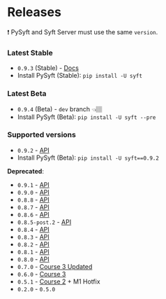 # Releases

:exclamation: PySyft and Syft Server must use the same `version`.

### Latest Stable

- `0.9.3` (Stable) - <a href="https://docs.openmined.org/en/latest/index.html">Docs</a>
- Install PySyft (Stable): `pip install -U syft`

### Latest Beta

- `0.9.4` (Beta) - `dev` branch 👈🏽
- Install PySyft (Beta): `pip install -U syft --pre`

### Supported versions

- `0.9.2` - <a href="https://github.com/OpenMined/PySyft/tree/0.9.2/notebooks/api/">API</a>
- Install PySyft (Beta): `pip install -U syft==0.9.2`

**Deprecated**:

- `0.9.1` - <a href="https://github.com/OpenMined/PySyft/tree/0.9.1/notebooks/api/">API</a>
- `0.9.0` - <a href="https://github.com/OpenMined/PySyft/tree/0.9.0/notebooks/api/">API</a>
- `0.8.8` - <a href="https://github.com/OpenMined/PySyft/tree/0.8.8/notebooks/api/0.8">API</a>
- `0.8.7` - <a href="https://github.com/OpenMined/PySyft/tree/0.8.7/notebooks/api/0.8">API</a>
- `0.8.6` - <a href="https://github.com/OpenMined/PySyft/tree/0.8.6/notebooks/api/0.8">API</a>
- `0.8.5-post.2` - <a href="https://github.com/OpenMined/PySyft/tree/0.8.5-post.2/notebooks/api/0.8">API</a>
- `0.8.4` - <a href="https://github.com/OpenMined/PySyft/tree/0.8.4/notebooks/api/0.8">API</a>
- `0.8.3` - <a href="https://github.com/OpenMined/PySyft/tree/0.8.3/notebooks/api/0.8">API</a>
- `0.8.2` - <a href="https://github.com/OpenMined/PySyft/tree/0.8.2/notebooks/api/0.8">API</a>
- `0.8.1` - <a href="https://github.com/OpenMined/PySyft/tree/0.8.1/notebooks/api/0.8">API</a>
- `0.8.0` - <a href="https://github.com/OpenMined/PySyft/tree/0.8/notebooks/api/0.8">API</a>
- `0.7.0` - <a href="https://github.com/OpenMined/courses/tree/introduction-to-remote-data-science-dev">Course 3 Updated</a>
- `0.6.0` - <a href="https://github.com/OpenMined/courses/tree/introduction-to-remote-data-science">Course 3</a>
- `0.5.1` - <a href="https://github.com/OpenMined/courses/tree/foundations-of-private-computation">Course 2</a> + M1 Hotfix
- `0.2.0` - `0.5.0`
